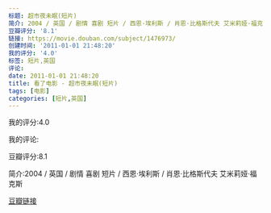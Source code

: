 ```yaml
---
标题: 超市夜未眠(短片)
简介: 2004 / 英国 / 剧情 喜剧 短片 / 西恩·埃利斯 / 肖恩·比格斯代夫 艾米莉娅·福克斯
豆瓣评分: '8.1'
链接: https://movie.douban.com/subject/1476973/
创建时间: '2011-01-01 21:48:20'
我的评分: '4.0'
标签: 短片,英国
评论:
date: 2011-01-01 21:48:20
title: 看了电影 - 超市夜未眠(短片)
tags: [电影]
categories: [短片,英国]
---
```


我的评分:4.0

我的评论:

豆瓣评分:8.1

简介:2004 / 英国 / 剧情 喜剧 短片 / 西恩·埃利斯 / 肖恩·比格斯代夫 艾米莉娅·福克斯

[豆瓣链接](https://movie.douban.com/subject/1476973/)

